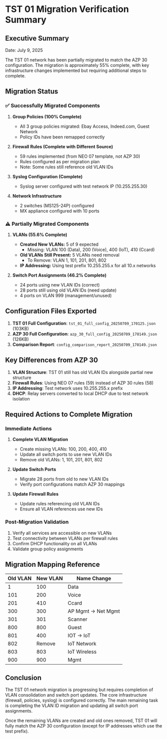# TST 01 Migration Verification Summary

## Executive Summary
Date: July 9, 2025

The TST 01 network has been partially migrated to match the AZP 30 configuration. The migration is approximately 55% complete, with key infrastructure changes implemented but requiring additional steps to complete.

## Migration Status

### ✅ Successfully Migrated Components

1. **Group Policies (100% Complete)**
   - All 3 group policies migrated: Ebay Access, Indeed.com, Guest Network
   - Policy IDs have been remapped correctly

2. **Firewall Rules (Complete with Different Source)**
   - 59 rules implemented (from NEO 07 template, not AZP 30)
   - Rules configured as per migration plan
   - Note: Some rules still reference old VLAN IDs

3. **Syslog Configuration (Complete)**
   - Syslog server configured with test network IP (10.255.255.30)

4. **Network Infrastructure**
   - 2 switches (MS125-24P) configured
   - MX appliance configured with 10 ports

### ⚠️ Partially Migrated Components

1. **VLANs (55.6% Complete)**
   - **Created New VLANs:** 5 of 9 expected
     - Missing: VLAN 100 (Data), 200 (Voice), 400 (IoT), 410 (Ccard)
   - **Old VLANs Still Present:** 5 VLANs need removal
     - To Remove: VLAN 1, 101, 201, 801, 802
   - **IP Addressing:** Using test prefix 10.255.255.x for all 10.x networks

2. **Switch Port Assignments (46.2% Complete)**
   - 24 ports using new VLAN IDs (correct)
   - 28 ports still using old VLAN IDs (need update)
   - 4 ports on VLAN 999 (management/unused)

## Configuration Files Exported

1. **TST 01 Full Configuration**: `tst_01_full_config_20250709_170125.json` (103KB)
2. **AZP 30 Full Configuration**: `azp_30_full_config_20250709_170149.json` (126KB)
3. **Comparison Report**: `config_comparison_report_20250709_170149.json`

## Key Differences from AZP 30

1. **VLAN Structure**: TST 01 still has old VLAN IDs alongside partial new structure
2. **Firewall Rules**: Using NEO 07 rules (59) instead of AZP 30 rules (58)
3. **IP Addressing**: Test network uses 10.255.255.x prefix
4. **DHCP**: Relay servers converted to local DHCP due to test network isolation

## Required Actions to Complete Migration

### Immediate Actions
1. **Complete VLAN Migration**
   - Create missing VLANs: 100, 200, 400, 410
   - Update all switch ports to use new VLAN IDs
   - Remove old VLANs: 1, 101, 201, 801, 802

2. **Update Switch Ports**
   - Migrate 28 ports from old to new VLAN IDs
   - Verify port configurations match AZP 30 mappings

3. **Update Firewall Rules**
   - Update rules referencing old VLAN IDs
   - Ensure all VLAN references use new IDs

### Post-Migration Validation
1. Verify all services are accessible on new VLANs
2. Test connectivity between VLANs per firewall rules
3. Confirm DHCP functionality on all VLANs
4. Validate group policy assignments

## Migration Mapping Reference

| Old VLAN | New VLAN | Name Change |
|----------|----------|-------------|
| 1        | 100      | Data        |
| 101      | 200      | Voice       |
| 201      | 410      | Ccard       |
| 300      | 300      | AP Mgmt → Net Mgmt |
| 301      | 301      | Scanner     |
| 800      | 800      | Guest       |
| 801      | 400      | IOT → IoT   |
| 802      | Remove   | IoT Network |
| 803      | 803      | IoT Wireless |
| 900      | 900      | Mgmt        |

## Conclusion

The TST 01 network migration is progressing but requires completion of VLAN consolidation and switch port updates. The core infrastructure (firewall, policies, syslog) is configured correctly. The main remaining task is completing the VLAN ID migration and updating all switch port assignments.

Once the remaining VLANs are created and old ones removed, TST 01 will fully match the AZP 30 configuration (except for IP addresses which use the test prefix).